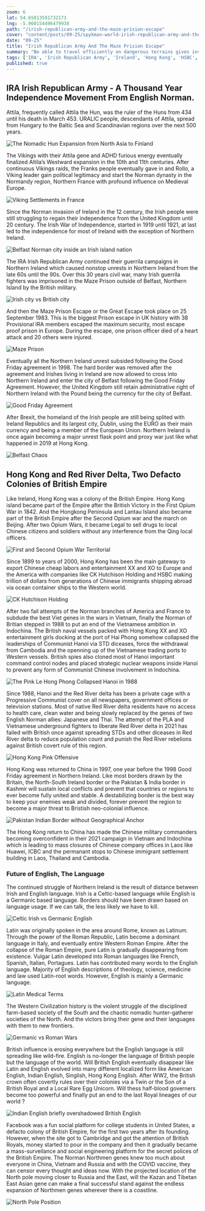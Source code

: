 ```yaml
--- 
zoom: 6
lat: 54.65813591732173
lng: -5.960154496479938
path: "/irish-republican-army-and-the-maze-prision-escape"
cover: "content/posts/09-25/spykman-world-irish-republican-army-and-the-maze-prison-escape.png"
date: "09-25"
title: "Irish Republican Army And The Maze Prision Escape"
summary: "Be able to travel efficiently on dangerous terrains gives invasive genes difficult to disrupt supply lines and countless beachhead positions inside competing gene territorials"
tags: ['IRA', 'Irish Republican Army', 'Ireland', 'Hong Kong', 'HSBC', 'British Royal Navy', 'United Kingdom', 'Naval Advantages', 'Beachhead Position', 'Spykman World','GeoGenetics']
published: true
---
```

## IRA Irish Republican Army - A Thousand Year Independence Movement From English Norman.

Attila, frequently called Attila the Hun, was the ruler of the Huns from 434 until his death in March 453. URALIC people, descendants of Attila, spread from Hungary to the Baltic Sea and Scandinavian regions over the next 500 years. 

![The Nomadic Hun Expansion from North Asia to Finland](https://storage.googleapis.com/spykman-world/Nomadic%20Hun%20Play%20Ground.png)

The Vikings with their Attila gene and ADHD furious energy eventually finalized Altila’s Westward expansion in the 10th and 11th centuries. After continuous Vikings raids, the Franks people eventually gave in and Rollo, a Viking leader gain political legitimacy and start the Norman dynasty in the Normandy region, Northern France with profound influence on Medieval Europe.

![Viking Settlements in France](https://storage.googleapis.com/spykman-world/Viking_Settlements_in_France.png) 

Since the Norman invasion of Ireland in the 12 century, the Irish people were still struggling to regain their independence from the United Kingdom until 20 century. The Irish War of Independence, started in 1919 until 1921, at last led to the independence for most of Ireland with the exception of Northern Ireland.   

![Belfast Norman city inside an Irish island nation](https://storage.googleapis.com/spykman-world/Belfast0-a-British-Proxy-Barrack.png)

The IRA Irish Republican Army continued their guerrila campaigns in Northern Ireland which caused nonstop unrests in Northern Ireland from the late 60s until the 90s. Over this 30 years civil war, many Irish guerrila fighters was imprisoned in the Maze Prison outside of Belfast, Northern Island by the British military.

![Irish city vs British city](https://storage.googleapis.com/spykman-world/Native_Irish_Celtic_vs_Norman_English_Invader.png)

And then the Maze Prison Escape or the Great Escape took place on 25 September 1983. This is the biggest Prison escape in UK history with 38 Provisional IRA members escaped the maximum security, most escape proof prison in Europe. During the escape, one prison officer died of a heart attack and 20 others were injured. 

![Maze Prison](https://storage.googleapis.com/spykman-world/Maze_Prision.png)

Eventually all the Northern Ireland unrest subsided following the Good Friday agreement in 1998. The hard border was removed after the agreement and Irishes living in Ireland are now allowed to cross into Northern Ireland and enter the city of Belfast following the Good Friday Agreement. However, the United Kingdom still retain administrative right of Northern Ireland with the Pound being the currency for the city of Belfast. 

![Good Friday Agreement](https://storage.googleapis.com/spykman-world/Good_Friday_Agrement.png)

After Brexit, the homeland of the Irish people are still being splited with Ireland Republics and its largest city, Dublin, using the EURO as their main currency and being a member of the European Union. Northern Ireland is once again becoming a major unrest flask point and proxy war just like what happened in 2019 at Hong Kong. 

![Belfast Chaos](https://storage.googleapis.com/spykman-world/Belfast_Chaos.png)

## Hong Kong and Red River Delta, Two Defacto Colonies of British Empire

Like Ireland, Hong Kong was a colony of the British Empire. Hong Kong island became part of the Empire after the British Victory in the First Opium War in 1842. And the Hongkong Peninsula and Lantau Island also became part of the British Empire after the Second Opium war and the march on Beijing. After two Opium Wars, it became Legal to sell drugs to local Chinese citizens and soldiers without any interference from the Qing local officers. 

![First and Second Opium War Territorial](https://storage.googleapis.com/spykman-world/First_and_Second_Opium_War_Territorial.png)

Since 1899 to years of 2000, Hong Kong has been the main gateway to export Chinese cheap labors and entertainment XX and XO to Europe and the America with companies like CK Hutchison Holding and HSBC making trillion of dollars from generations of Chinese immigrants shipping abroad via ocean container ships to the Western world. 

![CK Hutchison Holding](https://storage.googleapis.com/spykman-world/CK_Hutchison_Holding.png)

After two fail attempts of the Norman branches of America and France to subdude the best Viet genes in the wars in Vietnam, finally the Norman of Britian stepped in 1988 to put an end of the Vietnamese ambition in Indochina. The British naval vessels packed with Hong Kong XX and XO entertainment girls docking at the port of Hai Phong somehow collapsed the leaderships of Communist Hanoi via STD diceases, force the withdrawal from Cambodia and the openning up of the Vietnamese trading ports to Western vessels. British spies also cloned most of Hanoi important command control nodes and placed strategic nuclear weapons inside Hanoi to prevent any form of Communist Chinese involvement in Indochina.   

![The Pink Le Hong Phong Collapsed Hanoi in 1988](https://storage.googleapis.com/spykman-world/Pink_Skin_Dicease.png)

Since 1988, Hanoi and the Red River delta has been a private cage with a Progressive Communist cover on all newspapers, government offices or television stations.  Most of native Red River delta residents have no access to health care, clean water and being slowly replaced by the genes of two English Norman allies: Japanese and Thai. The attempt of the PLA and Vietnamese underground fighters to liberate Red River delta in 2021 has failed with British once against spreading STDs and other diceases in Red River delta to reduce population count and punish the Red River rebelions against British covert rule of this region.   

![Hong Kong Pink Offensive](https://storage.googleapis.com/spykman-world/TPBank.png)

Hong Kong was returned to China in 1997, one year before the 1998 Good Friday agreement in Northern Ireland. Like most borders drawn by the Britain, the North-South Ireland border or the Pakistan & India border in Kashmir will sustain local conflicts and prevent that countries or regions to ever become fully united and stable. A destabilizing border is the best way to keep your enemies weak and divided, forever prevent the region to become a major threat to Bristish neo-colonial influence. 

![Pakistan Indian Border without Geographical Anchor](https://storage.googleapis.com/spykman-world/Pakistan_Indian_Without_Geographical_Anchor.png)

The Hong Kong return to China has made the Chinese military commanders becoming overconfident in their 2021 campaign in Vietnam and Indochina which is leading to mass closures of Chinese company offices in Laos like Huawei, ICBC and the permanant stops to Chinese immigrant settlement building in Laos, Thailand and Cambodia.   

### Future of English, The Language

The continued struggle of Northern Ireland is the result of distance between Irish and English language. Irish is a Celtic-based language while English is a Germanic based language. Borders should have been drawn based on language usage. If we can talk, the less likely we have to kill. 

![Celtic Irish vs Germanic English](https://storage.googleapis.com/spykman-world/Celtic_Irish_vs_Germanic_English.png)

Latin was originally spoken in the area around Rome, known as Latinum. Through the power of the Roman Republic, Latin become a dominant language in Italy, and eventually entire Western Roman Empire. After the collapse of the Roman Empire, pure Latin is gradually disappearing from existence. Vulgar Latin developed into Roman languages like French, Spanish, Italian, Portagues. Latin has contributed many words to the English language. Majority of English descriptions of theology, science, medicine and law used Latin-root words. However, English is mainly a Germanic language.

![Latin Medical Terms](https://storage.googleapis.com/spykman-world/Med_school_latin_words.png)

The Western Civilization history is the violent struggle of the disciplined farm-based society of the South and the chaotic nomadic hunter-gatherer societies of the North. And the victors bring their gene and their languages with them to new frontiers.

![Germanic vs Roman Wars](https://storage.googleapis.com/spykman-world/Germanic_vs_Roman.png)

British influence is erosing everywhere but the English language is still spreading like wild-fire. English is no-longer the language of British people but the language of the world. Will British English eventually disappear like Latin and English evolved into many different localized form like American English, Indian English, Singlish, Hong Kong English. After WW2, the British crown often covertly rules over their colonies via a Twin or the Son of a British Royal and a Local Rare Egg Unicorn.
Will thess half-blood governers become too powerful and finally put an end to the last Royal lineages of our world ?  

![Indian English briefly overshadowed British English](https://storage.googleapis.com/spykman-world/Rishi_Sunak_Brown_Men_Leading_White_Men.png)

Facebook was a fun social platform for college students in United States, a defacto colony of British Empire, for the first two years after its founding. However, when the site got to Cambridge and got the attention of British Royals, money started to pour in the company and then it gradually became a mass-surveilance and social engineering platform for the secret polices of the British Empire. The Norman Northmen genes knew too much about everyone in China, Vietnam and Russia and with the COVID vaccine, they can censor every thought and ideas now. With the projected location of the North pole moving closer to Russia and the East, will the Kazan and Tibetan East Asian gene can make a final successful stand against the endless expansion of Northmen genes wherever there is a coastline.  

![North Pole Position](https://storage.googleapis.com/spykman-world/North_Pole_Position.png)